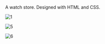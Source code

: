 A watch store. 
Designed with HTML and CSS.

![1](https://user-images.githubusercontent.com/81668822/189527738-dd842f3d-d1c9-4b83-a553-6bf9ef29fee8.jpeg)

![5](https://user-images.githubusercontent.com/81668822/189527848-5cdf62b9-a4c8-4fbd-97c9-ece827bedabf.jpeg)

![6](https://user-images.githubusercontent.com/81668822/189527849-4e3c73a9-cf2a-473a-9865-5d6bb4ddf62a.jpeg)
